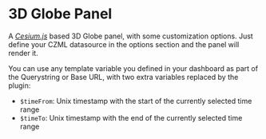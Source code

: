 # 3D Globe Panel

A *[Cesium.js](http://cesiumjs.org/)* based 3D Globe panel, with some customization
options. Just define your CZML datasource in the options section and the panel
will render it.

You can use any template variable you defined in your dashboard as part of the
Querystring or Base URL, with two extra variables replaced by the plugin:

  * `$timeFrom`: Unix timestamp with the start of the currently selected time range
  * `$timeTo`: Unix timestamp with the end of the currently selected time range
